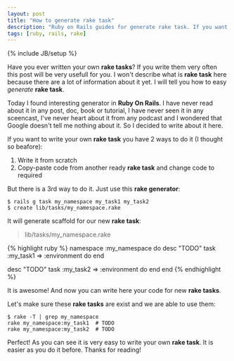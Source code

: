 ```yaml
---
layout: post
title: "How to generate rake task"
description: "Ruby on Rails guides for generate rake task. If you want to write new rake task you can use rails generate task generator. It is Ruby On Rails generator which generates scaffold for the rake task"
tags: [ruby, rails, rake]
---
```

{% include JB/setup %}

Have you ever written your own __rake tasks__? If you write them very often this post will be very usefull for you. I won't describe what is __rake task__ here because there are a lot of information about it yet. I will tell you how to easy _generate_ __rake task__.

Today I found interesting generator in __Ruby On Rails__. I have never read about it in any post, doc, book or tutorial, I have never seen it in any sceencast, I've never heart about it from any podcast and I wondered that Google doesn't tell me nothing about it. So I decided to write about it here.

If you want to write your own __rake task__ you have 2 ways to do it (I thought so beafore):

1. Write it from scratch
2. Copy-paste code from another ready __rake task__ and change code to required

But there is a 3rd way to do it. Just use this __rake generator__:

	$ rails g task my_namespace my_task1 my_task2
	$ create lib/tasks/my_namespace.rake

It will generate scaffold for our new __rake task__:
>lib/tasks/my_namespace.rake

{% highlight ruby %}
namespace :my_namespace do
  desc "TODO"
  task :my_task1 => :environment do
  end

  desc "TODO"
  task :my_task2 => :environment do
  end
end
{% endhighlight %}

It is awesome! And now you can write here your code for new __rake tasks__.

Let's make sure these __rake tasks__ are exist and we are able to use them:

	$ rake -T | grep my_namespace
	rake my_namespace:my_task1  # TODO
	rake my_namespace:my_task2  # TODO

Perfect! As you can see it is very easy to write your own __rake task__. It is easier as you do it before. Thanks for reading!